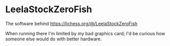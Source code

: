 # LeelaStockZeroFish

The software behind https://lichess.org/@/LeelaStockZeroFish

When running there I'm limited by my bad graphics card; I'd be curious how someone else would do with better hardware.
